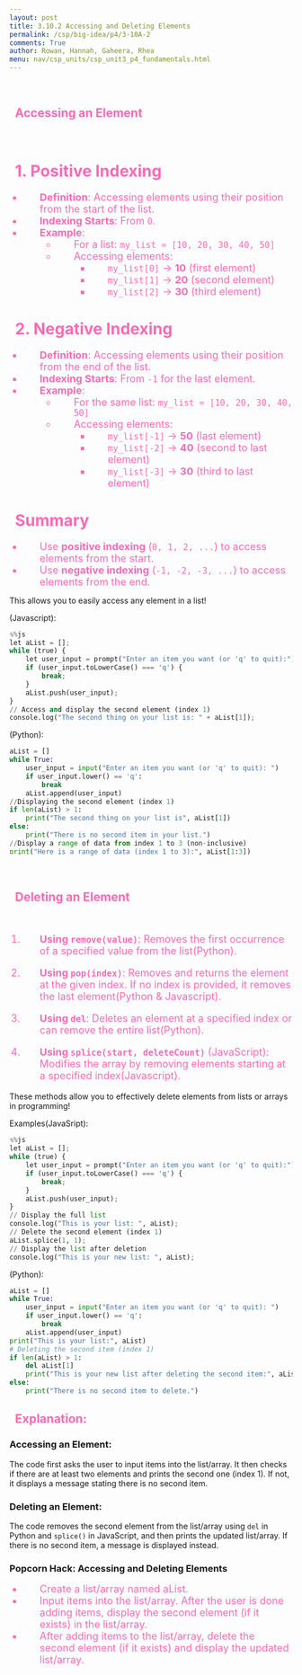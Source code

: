 ```yaml
---
layout: post
title: 3.10.2 Accessing and Deleting Elements
permalink: /csp/big-idea/p4/3-10A-2
comments: True
author: Rowan, Hannah, Gaheera, Rhea
menu: nav/csp_units/csp_unit3_p4_fundamentals.html
---
```


<br>
<h2>Accessing an Element</h2>
<br>
<style>
    h1 {
        color: #ff69b4;
        padding-left: 10px;
    }
    h2 {
        color: #ff69b4;
        padding-left: 10px;
    }
    div {
        background-color: #ffb6c1;
        border-radius: 10px;
    }
    li {
        color: #ff69b4;
        padding-left: 30px;
        font-size: 18px;
    }
</style>


# 1. Positive Indexing

- **Definition**: Accessing elements using their position from the start of the list.
- **Indexing Starts**: From `0`.
- **Example**:
  - For a list: `my_list = [10, 20, 30, 40, 50]`
  - Accessing elements:
    - `my_list[0]` → **10** (first element)
    - `my_list[1]` → **20** (second element)
    - `my_list[2]` → **30** (third element)

# 2. Negative Indexing

- **Definition**: Accessing elements using their position from the end of the list.
- **Indexing Starts**: From `-1` for the last element.
- **Example**:
  - For the same list: `my_list = [10, 20, 30, 40, 50]`
  - Accessing elements:
    - `my_list[-1]` → **50** (last element)
    - `my_list[-2]` → **40** (second to last element)
    - `my_list[-3]` → **30** (third to last element)

# Summary
- Use **positive indexing** (`0, 1, 2, ...`) to access elements from the start.
- Use **negative indexing** (`-1, -2, -3, ...`) to access elements from the end.

This allows you to easily access any element in a list!


(Javascript):


```python
%%js
let aList = [];
while (true) {
    let user_input = prompt("Enter an item you want (or 'q' to quit):");
    if (user_input.toLowerCase() === 'q') {
        break;
    }
    aList.push(user_input);
}
// Access and display the second element (index 1)
console.log("The second thing on your list is: " + aList[1]);

```

(Python):


```python
aList = []
while True:
    user_input = input("Enter an item you want (or 'q' to quit): ")
    if user_input.lower() == 'q':
        break
    aList.append(user_input)
//Displaying the second element (index 1)
if len(aList) > 1:
    print("The second thing on your list is", aList[1])
else:
    print("There is no second item in your list.")
//Display a range of data from index 1 to 3 (non-inclusive)
print("Here is a range of data (index 1 to 3):", aList[1:3])
```


<br>
<h2>Deleting an Element</h2>
<br>
<style>
    h1 {
        color: #ff69b4;
        padding-left: 10px;
    }
    h2 {
        color: #ff69b4;
        padding-left: 10px;
    }
    div {
        background-color: #ffb6c1;
        border-radius: 10px;
    }
    li {
        color: #ff69b4;
        padding-left: 30px;
        font-size: 18px;
    }
</style>



1. **Using `remove(value)`**: Removes the first occurrence of a specified value from the list(Python).

2. **Using `pop(index)`**: Removes and returns the element at the given index. If no index is provided, it removes the last element(Python & Javascript).

3. **Using `del`**: Deletes an element at a specified index or can remove the entire list(Python).

4. **Using `splice(start, deleteCount)`** (JavaScript): Modifies the array by removing elements starting at a specified index(Javascript).

These methods allow you to effectively delete elements from lists or arrays in programming!


Examples(JavaSript):


```python
%%js
let aList = [];
while (true) {
    let user_input = prompt("Enter an item you want (or 'q' to quit):");
    if (user_input.toLowerCase() === 'q') {
        break;
    }
    aList.push(user_input);
}
// Display the full list
console.log("This is your list: ", aList);
// Delete the second element (index 1)
aList.splice(1, 1);
// Display the list after deletion
console.log("This is your new list: ", aList);
```

(Python):


```python
aList = []
while True:
    user_input = input("Enter an item you want (or 'q' to quit): ")
    if user_input.lower() == 'q':
        break
    aList.append(user_input)
print("This is your list:", aList)
# Deleting the second item (index 1)
if len(aList) > 1:
    del aList[1]
    print("This is your new list after deleting the second item:", aList)
else:
    print("There is no second item to delete.")

```

## Explanation:

### Accessing an Element:
The code first asks the user to input items into the list/array. It then checks if there are at least two elements and prints the second one (index 1). If not, it displays a message stating there is no second item.

### Deleting an Element:
The code removes the second element from the list/array using `del` in Python and `splice()` in JavaScript, and then prints the updated list/array. If there is no second item, a message is displayed instead.



### Popcorn Hack: Accessing and Deleting Elements
- Create a list/array named aList.
- Input items into the list/array. After the user is done adding items, display the second element (if it exists) in the list/array.
- After adding items to the list/array, delete the second element (if it exists) and display the updated list/array.
